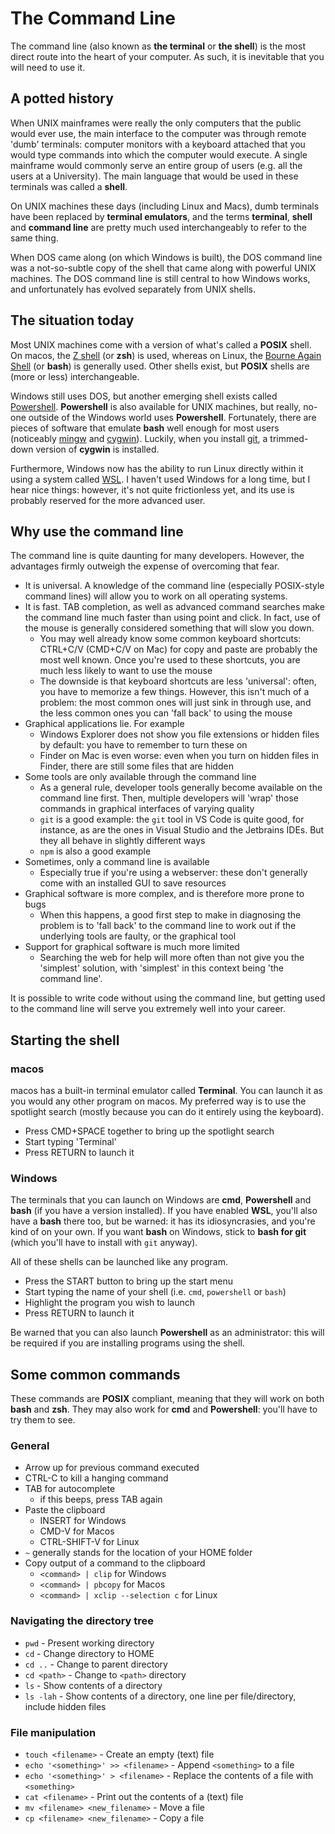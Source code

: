 # The Command Line

The command line (also known as **the terminal** or **the shell**) is the most direct route into the heart of your computer. As such, it is inevitable that you will need to use it.

## A potted history

When UNIX mainframes were really the only computers that the public would ever use, the main interface to the computer was through remote 'dumb' terminals: computer monitors with a keyboard attached that you would type commands into which the computer would execute. A single mainframe would commonly serve an entire group of users (e.g. all the users at a University). The main language that would be used in these terminals was called a **shell**.

On UNIX machines these days (including Linux and Macs), dumb terminals have been replaced by **terminal emulators**, and the terms **terminal**, **shell** and **command line** are pretty much used interchangeably to refer to the same thing.

When DOS came along (on which Windows is built), the DOS command line was a not-so-subtle copy of the shell that came along with powerful UNIX machines. The DOS command line is still central to how Windows works, and unfortunately has evolved separately from UNIX shells.

## The situation today

Most UNIX machines come with a version of what's called a **POSIX** shell. On macos, the [Z shell](https://en.wikipedia.org/wiki/Z_shell) (or **zsh**) is used, whereas on Linux, the [Bourne Again Shell](https://www.gnu.org/software/bash/) (or **bash**) is generally used. Other shells exist, but **POSIX** shells are (more or less) interchangeable.

Windows still uses DOS, but another emerging shell exists called [Powershell](https://github.com/PowerShell/PowerShell). **Powershell** is also available for UNIX machines, but really, no-one outside of the Windows world uses **Powershell**. Fortunately, there are pieces of software that emulate **bash** well enough for most users (noticeably [mingw](https://en.wikipedia.org/wiki/MinGW) and [cygwin](https://www.cygwin.com/)). Luckily, when you install [git](https://git-scm.com/), a trimmed-down version of **cygwin** is installed.

Furthermore, Windows now has the ability to run Linux directly within it using a system called [WSL](https://learn.microsoft.com/en-us/windows/wsl/install). I haven't used Windows for a long time, but I hear nice things: however, it's not quite frictionless yet, and its use is probably reserved for the more advanced user.

## Why use the command line

The command line is quite daunting for many developers. However, the advantages firmly outweigh the expense of overcoming that fear.

* It is universal. A knowledge of the command line (especially POSIX-style command lines) will allow you to work on all operating systems.
* It is fast. TAB completion, as well as advanced command searches make the command line much faster than using point and click. In fact, use of the mouse is generally considered something that will slow you down.
  * You may well already know some common keyboard shortcuts: CTRL+C/V (CMD+C/V on Mac) for copy and paste are probably the most well known. Once you're used to these shortcuts, you are much less likely to want to use the mouse
  * The downside is that keyboard shortcuts are less 'universal': often, you have to memorize a few things. However, this isn't much of a problem: the most common ones will just sink in through use, and the less common ones you can 'fall back' to using the mouse
* Graphical applications lie. For example
  * Windows Explorer does not show you file extensions or hidden files by default: you have to remember to turn these on
  * Finder on Mac is even worse: even when you turn on hidden files in Finder, there are still some files that are hidden
* Some tools are only available through the command line
  * As a general rule, developer tools generally become available on the command line first. Then, multiple developers will 'wrap' those commands in graphical interfaces of varying quality
  * `git` is a good example: the `git` tool in VS Code is quite good, for instance, as are the ones in Visual Studio and the Jetbrains IDEs. But they all behave in slightly different ways
  * `npm` is also a good example
* Sometimes, only a command line is available
  * Especially true if you're using a webserver: these don't generally come with an installed GUI to save resources
* Graphical software is more complex, and is therefore more prone to bugs
  * When this happens, a good first step to make in diagnosing the problem is to 'fall back' to the command line to work out if the underlying tools are faulty, or the graphical tool
* Support for graphical software is much more limited
  * Searching the web for help will more often than not give you the 'simplest' solution, with 'simplest' in this context being 'the command line'.

It is possible to write code without using the command line, but getting used to the command line will serve you extremely well into your career.

## Starting the shell

### macos

macos has a built-in terminal emulator called **Terminal**. You can launch it as you would any other program on macos. My preferred way is to use the spotlight search (mostly because you can do it entirely using the keyboard).

* Press CMD+SPACE together to bring up the spotlight search
* Start typing 'Terminal'
* Press RETURN to launch it

### Windows

The terminals that you can launch on Windows are **cmd**, **Powershell** and **bash** (if you have a version installed). If you have enabled **WSL**, you'll also have a **bash** there too, but be warned: it has its idiosyncrasies, and you're kind of on your own. If you want **bash** on Windows, stick to **bash for git** (which you'll have to install with `git` anyway).

All of these shells can be launched like any program.

* Press the START button to bring up the start menu
* Start typing the name of your shell (i.e. `cmd`, `powershell` or `bash`)
* Highlight the program you wish to launch
* Press RETURN to launch it

Be warned that you can also launch **Powershell** as an administrator: this will be required if you are installing programs using the shell.

## Some common commands

These commands are **POSIX** compliant, meaning that they will work on both **bash** and **zsh**. They may also work for **cmd** and **Powershell**: you'll have to try them to see.

### General

* Arrow up for previous command executed
* CTRL-C to kill a hanging command
* TAB for autocomplete
  * if this beeps, press TAB again
* Paste the clipboard
  * INSERT for Windows
  * CMD-V for Macos
  * CTRL-SHIFT-V for Linux
* `~` generally stands for the location of your HOME folder
* Copy output of a command to the clipboard
  * `<command> | clip` for Windows
  * `<command> | pbcopy` for Macos
  * `<command> | xclip --selection c` for Linux

### Navigating the directory tree

* `pwd` - Present working directory
* `cd` - Change directory to HOME
* `cd ..` - Change to parent directory
* `cd <path>` - Change to `<path>` directory
* `ls` - Show contents of a directory
* `ls -lah` - Show contents of a directory, one line per file/directory, include hidden files

### File manipulation

* `touch <filename>` - Create an empty (text) file
* `echo '<something>' >> <filename>` - Append `<something>` to a file
* `echo '<something>' > <filename>` - Replace the contents of a file with `<something>`
* `cat <filename>` - Print out the contents of a (text) file
* `mv <filename> <new_filename>` - Move a file
* `cp <filename> <new_filename>` - Copy a file